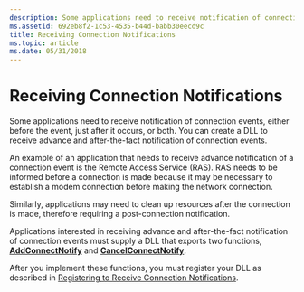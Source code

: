 ```yaml
---
description: Some applications need to receive notification of connection events, either before the event, just after it occurs, or both. You can create a DLL to receive advance and after-the-fact notification of connection events.
ms.assetid: 692eb8f2-1c53-4535-b44d-babb30eecd9c
title: Receiving Connection Notifications
ms.topic: article
ms.date: 05/31/2018
---
```


# Receiving Connection Notifications

Some applications need to receive notification of connection events, either before the event, just after it occurs, or both. You can create a DLL to receive advance and after-the-fact notification of connection events.

An example of an application that needs to receive advance notification of a connection event is the Remote Access Service (RAS). RAS needs to be informed before a connection is made because it may be necessary to establish a modem connection before making the network connection.

Similarly, applications may need to clean up resources after the connection is made, therefore requiring a post-connection notification.

Applications interested in receiving advance and after-the-fact notification of connection events must supply a DLL that exports two functions, [**AddConnectNotify**](/windows/desktop/api/Npapi/nf-npapi-addconnectnotify) and [**CancelConnectNotify**](/windows/desktop/api/Npapi/nf-npapi-cancelconnectnotify).

After you implement these functions, you must register your DLL as described in [Registering to Receive Connection Notifications](registering-to-receive-connection-notifications.md).

 

 



